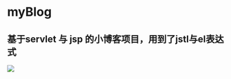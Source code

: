 myBlog
=======================
基于servlet 与 jsp 的小博客项目，用到了jstl与el表达式
---------------------------
![](http://github.com/Xuxiaosa/myBlog/raw/master/screenshots/login.jpn)

